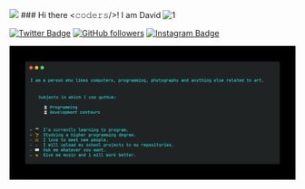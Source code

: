 <img src="https://github.com/TheDudeThatCode/TheDudeThatCode/blob/master/Assets/Hi.gif" width="29px"> ### Hi there <𝚌𝚘𝚍𝚎𝚛𝚜/>!  I am David
![1](https://github.com/davidbrodrigues/davidbrodrigues/blob/main/assets/name.gif)

<div align="centre">

[![Twitter Badge](http://img.shields.io/badge/-@dave_19-1ca0f1?style=social&logo=twitter&logoColor=blue&link=https://twitter.com/davebr_19)](https://twitter.com/twitter.com/davebr_19) 
[![GitHub followers](https://img.shields.io/github/followers/davidbrodrigues?label=Follow&style=social)](https://github.com/davidbrodrigues)
[![Instagram Badge](https://img.shields.io/badge/-@dave_19-blue?style=social&logo=Instagram&link=https://www.instagram.com/dave_19/)](https://www.instagram.com/dave_19/) 

 </div>

![carbon](https://github.com/davidbrodrigues/davidbrodrigues/blob/main/assets/code.png)

